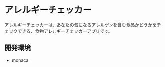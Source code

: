 アレルギーチェッカー
=============

アレルギーチェッカーは、あなたの気になるアレルゲンを含む食品かどうかをチェックできる、食物アレルギーチェッカーアプリです。



開発環境
-------------

* monaca
